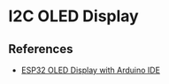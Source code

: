 # I2C OLED Display





## References

* [ESP32 OLED Display with Arduino IDE](https://randomnerdtutorials.com/esp32-ssd1306-oled-display-arduino-ide/)